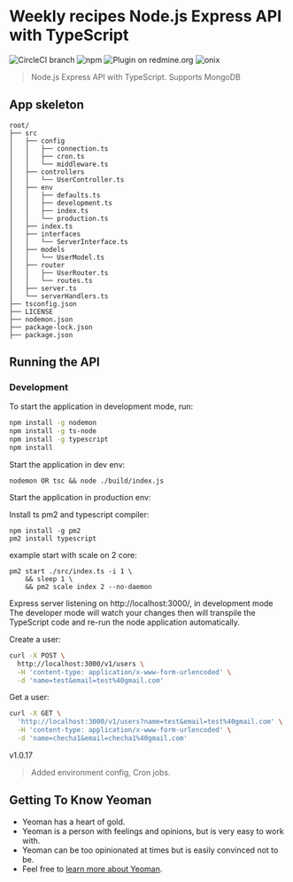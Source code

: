 # Weekly recipes Node.js Express API with TypeScript


![CircleCI branch](https://img.shields.io/circleci/project/github/RedSparr0w/node-csgo-parser/master.svg?style=flat-square)
![npm](https://img.shields.io/npm/dm/localeval.svg?style=flat-square)
![Plugin on redmine.org](https://img.shields.io/redmine/plugin/stars/redmine_xlsx_format_issue_exporter.svg?style=flat-square)
![onix](https://img.shields.io/badge/onix-systems-blue.svg)

> Node.js Express API with TypeScript. Supports MongoDB

## App skeleton
```
root/
├── src
│   ├── config
│   │   ├── connection.ts
│   │   ├── cron.ts
│   │   └── middleware.ts
│   ├── controllers
│   │   └── UserController.ts
│   ├── env
│   │   ├── defaults.ts
│   │   ├── development.ts
│   │   ├── index.ts
│   │   └── production.ts
│   ├── index.ts
│   ├── interfaces
│   │   └── ServerInterface.ts
│   ├── models
│   │   └── UserModel.ts
│   ├── router
│   │   ├── UserRouter.ts
│   │   └── routes.ts
│   ├── server.ts
│   └── serverHandlers.ts
├── tsconfig.json
├── LICENSE
├── nodemon.json
├── package-lock.json
├── package.json
```
## Running the API
### Development
To start the application in development mode, run:

```bash
npm install -g nodemon
npm install -g ts-node
npm install -g typescript
npm install
```

Start the application in dev env:
```
nodemon OR tsc && node ./build/index.js
```
Start the application in production env:

Install ts pm2 and typescript compiler:
```
npm install -g pm2
pm2 install typescript
```

example start with scale on 2 core:
```
pm2 start ./src/index.ts -i 1 \
    && sleep 1 \
    && pm2 scale index 2 --no-daemon
```

Express server listening on http://localhost:3000/, in development mode
The developer mode will watch your changes then will transpile the TypeScript code and re-run the node application automatically.

Create a user:

```bash
curl -X POST \
  http://localhost:3000/v1/users \
  -H 'content-type: application/x-www-form-urlencoded' \
  -d 'name=test&email=test%40gmail.com'
```

Get a user:

```bash
curl -X GET \
  'http://localhost:3000/v1/users?name=test&email=test%40gmail.com' \
  -H 'content-type: application/x-www-form-urlencoded' \
  -d 'name=checha1&email=checha1%40gmail.com'
```

v1.0.17
>Added environment config, Cron jobs.

## Getting To Know Yeoman

 * Yeoman has a heart of gold.
 * Yeoman is a person with feelings and opinions, but is very easy to work with.
 * Yeoman can be too opinionated at times but is easily convinced not to be.
 * Feel free to [learn more about Yeoman](http://yeoman.io/).

[travis-image]: https://travis-ci.org/caiobsouza/generator-ts-node-api.svg?branch=master
[travis-url]: https://travis-ci.org/caiobsouza/generator-ts-node-api
